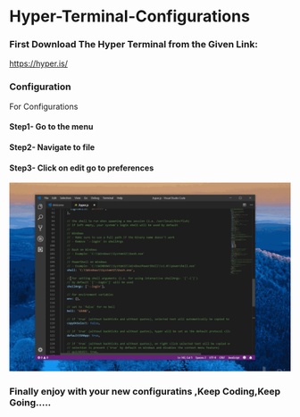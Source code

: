 # Hyper-Terminal-Configurations

### First Download The Hyper Terminal from the Given Link:

https://hyper.is/

### Configuration

For Configurations 

#### Step1- Go to the menu 

#### Step2- Navigate to file 

#### Step3- Click on edit go to preferences 



<img src="https://github.com/ShushantRaghuvanshi/Hyper-Terminal-Configurations/blob/master/hypergif.gif" />


### Finally enjoy with your new configuratins ,Keep Coding,Keep Going.....
